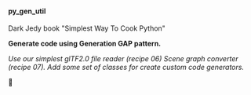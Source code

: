 #### py_gen_util

Dark Jedy book "Simplest Way To Cook Python"

<b>Generate code using Generation GAP pattern.</b>

<i>Use our simplest glTF2.0 file reader (recipe 06)
Scene graph converter (recipe 07).
Add some set of classes for create custom code generators.</i>

:camel:

